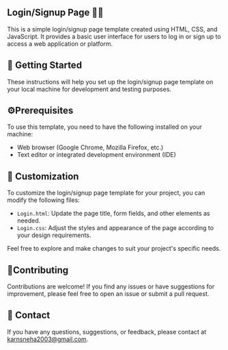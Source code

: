## Login/Signup Page 🔐👥

This is a simple login/signup page template created using HTML, CSS, and JavaScript. It provides a basic user interface for users to log in or sign up to access a web application or platform. 

## 🚀 Getting Started

These instructions will help you set up the login/signup page template on your local machine for development and testing purposes.

## ⚙️Prerequisites

To use this template, you need to have the following installed on your machine:

- Web browser (Google Chrome, Mozilla Firefox, etc.)
- Text editor or integrated development environment (IDE)


## 🎨 Customization

To customize the login/signup page template for your project, you can modify the following files:

- `Login.html`: Update the page title, form fields, and other elements as needed.
- `Login.css`: Adjust the styles and appearance of the page according to your design requirements.

Feel free to explore and make changes to suit your project's specific needs.

## 🤝Contributing

Contributions are welcome! If you find any issues or have suggestions for improvement, please feel free to open an issue or submit a pull request.

## 📧 Contact

If you have any questions, suggestions, or feedback, please contact at karnsneha2003@gmail.com.

